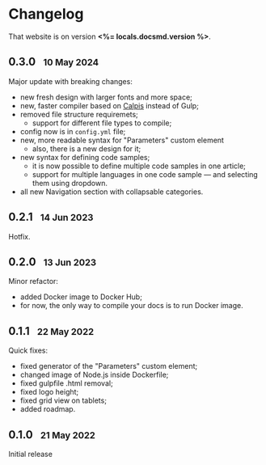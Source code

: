 
# Changelog

<aside info>

That website is on version **<%= locals.docsmd.version %>**.

</aside>

## 0.3.0 &nbsp; <small>10 May 2024</small>

Major update with breaking changes:

- new fresh design with larger fonts and more space;
- new, faster compiler based on [Calpis](https://github.com/kirick13/calpis) instead of Gulp;
- removed file structure requiremets;
  - support for different file types to compile;
- config now is in `config.yml` file;
- new, more readable syntax for "Parameters" custom element
  - also, there is a new design for it;
- new syntax for defining code samples;
  - it is now possible to define multiple code samples in one article;
  - support for multiple languages in one code sample — and selecting them using dropdown.
- all new Navigation section with collapsable categories.

## 0.2.1 &nbsp; <small>14 Jun 2023</small>

Hotfix.

## 0.2.0 &nbsp; <small>13 Jun 2023</small>

Minor refactor:

- added Docker image to Docker Hub;
- for now, the only way to compile your docs is to run Docker image.

## 0.1.1 &nbsp; <small>22 May 2022</small>

Quick fixes:

- fixed generator of the "Parameters" custom element;
- changed image of Node.js inside Dockerfile;
- fixed gulpfile .html removal;
- fixed logo height;
- fixed grid view on tablets;
- added roadmap.

## 0.1.0 &nbsp; <small>21 May 2022</small>

Initial release
